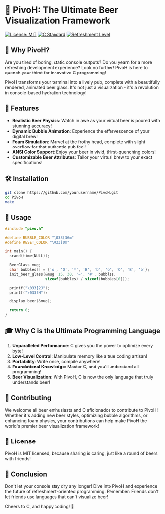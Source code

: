 # 🍺 PivoH: The Ultimate Beer Visualization Framework

[![License: MIT](https://img.shields.io/badge/License-MIT-yellow.svg)](https://opensource.org/licenses/MIT)
[![C Standard](https://img.shields.io/badge/C-C99-blue.svg)](https://en.wikipedia.org/wiki/C99)
[![Refreshment Level](https://img.shields.io/badge/Refreshment-100%25-brightgreen.svg)](https://en.wikipedia.org/wiki/Beer)

## 🚀 Why PivoH?

Are you tired of boring, static console outputs? Do you yearn for a more refreshing development experience? Look no further! PivoH is here to quench your thirst for innovative C programming!

PivoH transforms your terminal into a lively pub, complete with a beautifully rendered, animated beer glass. It's not just a visualization - it's a revolution in console-based hydration technology!

## 🌟 Features

- **Realistic Beer Physics**: Watch in awe as your virtual beer is poured with stunning accuracy!
- **Dynamic Bubble Animation**: Experience the effervescence of your digital brew!
- **Foam Simulation**: Marvel at the frothy head, complete with slight overflow for that authentic pub feel!
- **ANSI Color Support**: Enjoy your beer in vivid, thirst-quenching colors!
- **Customizable Beer Attributes**: Tailor your virtual brew to your exact specifications!

## 🛠 Installation

```bash
git clone https://github.com/yourusername/PivoH.git
cd PivoH
make
```

## 🍻 Usage

```c
#include "pivo.h"

#define BUBBLE_COLOR "\033[36m"
#define RESET_COLOR "\033[0m"

int main() {
  srand(time(NULL));

  BeerGlass mug;
  char bubbles[] = {'o', 'O', '*', 'B', 'b', 'o', 'O', 'B', 'b'};
  init_beer_glass(&mug, 15, 30, '~', '#', bubbles,
                  sizeof(bubbles) / sizeof(bubbles[0]));

  printf("\033[2J");
  printf("\033[H");

  display_beer(&mug);

  return 0;
}

```

## 🎓 Why C is the Ultimate Programming Language

1. **Unparalleled Performance**: C gives you the power to optimize every byte!
2. **Low-Level Control**: Manipulate memory like a true coding artisan!
3. **Portability**: Write once, compile anywhere!
4. **Foundational Knowledge**: Master C, and you'll understand all programming!
5. **Beer Visualization**: With PivoH, C is now the only language that truly understands beer!

## 🤝 Contributing

We welcome all beer enthusiasts and C aficionados to contribute to PivoH! Whether it's adding new beer styles, optimizing bubble algorithms, or enhancing foam physics, your contributions can help make PivoH the world's premier beer visualization framework!

## 📜 License

PivoH is MIT licensed, because sharing is caring, just like a round of beers with friends!

## 🎉 Conclusion

Don't let your console stay dry any longer! Dive into PivoH and experience the future of refreshment-oriented programming. Remember: Friends don't let friends use languages that can't visualize beer!

Cheers to C, and happy coding! 🍻
